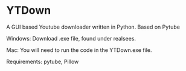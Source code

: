 # YTDown
 A GUI based Youtube downloader written in Python.
 Based on Pytube

 Windows: Download .exe file, found under realsees.
 
 Mac: You will need to run the code in the YTDown.exe file.
 
  Requirements: pytube, Pillow
